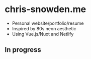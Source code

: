 # chris-snowden.me

- Personal website/portfolio/resume
- Inspired by 80s neon aesthetic
- Using Vue.js/Nuxt and Netlify

## In progress
